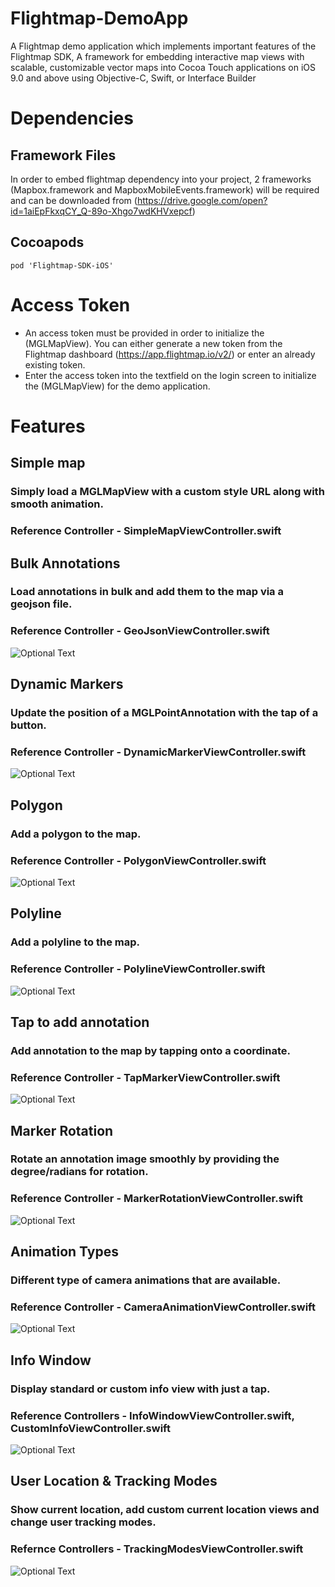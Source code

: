 # Flightmap-DemoApp
A Flightmap demo application which implements important features of the Flightmap SDK, A framework for embedding interactive map views with scalable, customizable vector maps into Cocoa Touch applications on iOS 9.0 and above using Objective-C, Swift, or Interface Builder

# Dependencies

## Framework Files
In order to embed flightmap dependency into your project, 2 frameworks (Mapbox.framework and MapboxMobileEvents.framework) will be required and can be downloaded from (https://drive.google.com/open?id=1aiEpFkxqCY_Q-89o-Xhgo7wdKHVxepcf)

## Cocoapods
```pod 'Flightmap-SDK-iOS'```


# Access Token
- An access token must be provided in order to initialize the (MGLMapView). You can either generate a new token from the Flightmap dashboard (https://app.flightmap.io/v2/) or enter an already existing token.
- Enter the access token into the  textfield on the login screen to initialize the (MGLMapView) for the demo application.

# Features

## Simple map 
### Simply load a MGLMapView with a custom style URL along with smooth animation.<br/>
### Reference Controller - SimpleMapViewController.swift

## Bulk Annotations
### Load annotations in bulk and add them to the map via a geojson file.<br/>
### Reference Controller - GeoJsonViewController.swift<br/>
![Optional Text](../master/example/bulk.png)

## Dynamic Markers
### Update the position of a MGLPointAnnotation with the tap of a button.<br/>
### Reference Controller - DynamicMarkerViewController.swift<br/>
![Optional Text](../master/example/position.gif)

## Polygon
### Add a polygon to the map.<br/>
### Reference Controller - PolygonViewController.swift<br/>
![Optional Text](../master/example/polygon.png)

## Polyline
### Add a polyline to the map.<br/>
### Reference Controller - PolylineViewController.swift<br/>
![Optional Text](../master/example/polyline.png)

## Tap to add annotation
### Add annotation to the map by tapping onto a coordinate.<br/>
### Reference Controller - TapMarkerViewController.swift<br/>
![Optional Text](../master/example/tap.gif)

## Marker Rotation
### Rotate an annotation image smoothly by providing the degree/radians for rotation.<br/>
### Reference Controller - MarkerRotationViewController.swift<br/>
![Optional Text](../master/example/rotate.gif)

## Animation Types
### Different type of camera animations that are available.<br/>
### Reference Controller - CameraAnimationViewController.swift<br/>
![Optional Text](../master/example/animation.gif)

## Info Window
### Display standard or custom info view with just a tap.<br/>
### Reference Controllers - InfoWindowViewController.swift, CustomInfoViewController.swift<br/>
![Optional Text](../master/example/standardInfo.gif)

## User Location & Tracking Modes
### Show current location, add custom current location views and change user tracking modes.<br/>
### Refernce Controllers - TrackingModesViewController.swift<br/>
![Optional Text](../master/example/userTracking.gif)
